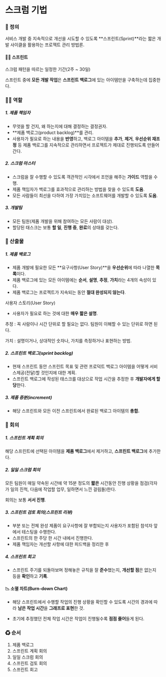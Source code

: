 # 스크럼 기법

### 📌 정의

서비스 개발 중 지속적으로 개선을 시도할 수 있도록 **스프린트(Sprint)**라는 짧은 개발 사이클을 활용하는 프로젝트 관리 방법론.

#### 🏃‍♀️ 스프린트

스크럼 패턴을 따르는 일정한 기간(2주 ~ 30일)

스프린트 중에 **모든 개발 작업**은 **스프린트 백로그**에 있는 아이템만을 구축하는데 집중한다.

### 👷‍♀️ 역할

##### 1. 제품 책임자

- 무엇을 할 건지, 왜 하는지에 대해 결정하는 결정권자.
- **제품 백로그(product backlog)**를 관리.
- 사용자가 필요로 하는 내용을 **반영**하고, 백로그 아이템을 **추가**, **제거**, **우선순위 재조정** 등 제품 백로그를 지속적으로 관리하면서 프로젝트가 제대로 진행되도록 만들어간다.

##### 2. 스크럼 마스터

- 스크럼을 잘 수행할 수 있도록 객관적인 시각에서 조언을 해주는 **가이드** 역할을 수행.
- 제품 책임자가 백로그를 효과적으로 관리하는 방법을 찾을 수 있도록 **도움**.
- 모든 사람들이 최선을 다하여 가장 가치있는 소프트웨어를 개발할 수 있도록 **도움**.

##### 3. 개발팀

- 모든 팀원(제품 개발을 위해 참여하는 모든 사람이 대상).
- 할당된 태스크는 보통 **할 일**, **진행 중**, **완료**의 상태를 갖는다.

### 🧶 산출물

##### 1. 제품 백로그

- 제품 개발에 필요한 모든 **요구사항(User Story)**을 **우선순위**에 따라 나열한 **목록**이다.
- 제품 백로그에 있는 모든 아이템에는 **순서**, **설명**, **추정**, **가치**라는 4개의 속성이 있다.
- 제품 백로그는 프로젝트가 지속되는 동안 **절대 완성되지 않는다**.

사용자 스토리(User Story)

- 사용자가 필요로 하는 것에 대한 **매우 짧은 설명**.

추정 : 꼭 사람이나 시간 단위로 할 필요는 없다. 팀원이 이해할 수 있는 단위로 하면 된다.

가치 : 설명이거나, 상대적인 숫자나, 가치를 측정하거나 표현하는 방법.

##### 2. 스프린트 백로그(sprint backlog)

- 현재 스프린트 동안 스프린트 목표 및 관련 프로덕트 백로그 아이템을 어떻게 서비스제공(전달)할 것인지에 대한 계획.
- 스프린트 백로그에 작성된 태스크를 대상으로 작업 시간을 추정한 후 **개발자에게 할당**한다.

##### 3. 제품 증분(increment)

- 해당 스프린트와 모든 이전 스프린트에서 완료된 백로그 아이템의 **총합.**

### 🤝 회의

##### 1. 스프린트 계획 회의

해당 스프린트에 선택된 아이템을 **제품 백로그**에서 제거하고, **스프린트 백로그**에 추가한다.

##### 2. 일일 스크럼 회의

모든 팀원이 매일 약속된 시간에 약 15분 정도의 **짧은** 시간동안 진행 상황을 점검(각자가 일의 진척, 다음에 작업할 업무, 일하면서 느낀 걸림돌)한다.

회의는 보통 **서서 진행**.

##### 3. 스프린트 검토 회의(스프린트 리뷰)

- 부분 또는 전체 완성 제품이 요구사항에 잘 부합되는지 사용자가 포함된 참석자 앞에서 테스팅을 수행한다.
- 스프린트의 한 주당 한 시간 내에서 진행한다.
- 제품 책임자는 개선할 사항에 대한 피드백을 정리한 후

##### 4. 스프린트 회고

- 스프린트 주기를 되돌아보며 정해놓은 규칙을 잘 **준수**했는지, **개선할 점**은 없는지 등을 **확인**하고 **기록**.



#### 📉 소멸 차트(Burn-down Chart)

- 해당 스프린트에서 수행할 작업의 진행 상황을 확인할 수 있도록 시간의 경과에 따라 **남은 작업 시간**을 **그래프로 표현**한 것.

- 초기에 추정했던 전체 작업 시간은 작업이 진행될수록 **점점 줄어**들게 된다.



### ♻ 순서

1. 제품 백로그
2. 스프린트 계획 회의
3. 일일 스크럼 회의
4. 스프린트 검토 회의
5. 스프린트 회고